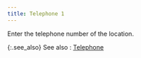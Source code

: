 ```yaml
---
title: Telephone 1
---
```



Enter the telephone number of the location.


{:.see_also}
See also
: [Telephone](JavaScript:RelatedTopics1.Click())<!--Metadata type="DesignerControl" startspan
<object CLASSID="clsid:ADB880A6-D8FF-11CF-9377-00AA003B7A11"
	ID=RelatedTopics1
	TYPE="application/x-oleobject">
</object>-->

<object classid="clsid:ADB880A6-D8FF-11CF-9377-00AA003B7A11" id="RelatedTopics1" type="application/x-oleobject"> 
 <param name="Command" value="Related Topics">
<param name="Window" value="second">
<param name="Item1" value="Telephone;{{site.sc_chm}}/options/locations-and-sub-locations/location-details/general-information/telephone_.html">
</object><!--Metadata type="DesignerControl" endspan-->
